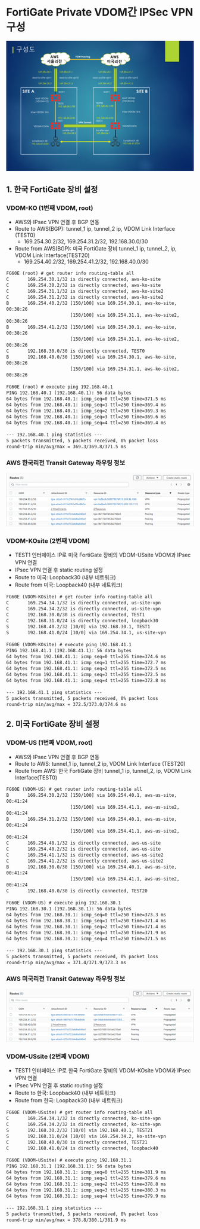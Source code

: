 # FortiGate Private VDOM간 IPSec VPN 구성
![Diagram](./fortios/diagram.png "Diagram")

## 1. 한국 FortiGate 장비 설정
### VDOM-KO (1번째 VDOM, root)
- AWS와 IPsec VPN 연결 후 BGP 연동
- Route to AWS(BGP): tunnel_1 ip, tunnel_2 ip, VDOM Link Interface (TEST0)
  - 169.254.30.2/32, 169.254.31.2/32, 192.168.30.0/30
- Route from AWS(BGP): 미국 FortiGate 장비 tunnel_1 ip, tunnel_2, ip, VDOM Link Interface(TEST20)
  - 169.254.40.2/32, 169.254.41.2/32, 192.168.40.0/30
```
FG60E (root) # get router info routing-table all
C       169.254.30.1/32 is directly connected, aws-ko-site
C       169.254.30.2/32 is directly connected, aws-ko-site
C       169.254.31.1/32 is directly connected, aws-ko-site2
C       169.254.31.2/32 is directly connected, aws-ko-site2
B       169.254.40.2/32 [150/100] via 169.254.30.1, aws-ko-site, 00:38:26
                        [150/100] via 169.254.31.1, aws-ko-site2, 00:38:26
B       169.254.41.2/32 [150/100] via 169.254.30.1, aws-ko-site, 00:38:26
                        [150/100] via 169.254.31.1, aws-ko-site2, 00:38:26
C       192.168.30.0/30 is directly connected, TEST0
B       192.168.40.0/30 [150/100] via 169.254.30.1, aws-ko-site, 00:38:26
                        [150/100] via 169.254.31.1, aws-ko-site2, 00:38:26
                        
FG60E (root) # execute ping 192.168.40.1
PING 192.168.40.1 (192.168.40.1): 56 data bytes
64 bytes from 192.168.40.1: icmp_seq=0 ttl=250 time=371.5 ms
64 bytes from 192.168.40.1: icmp_seq=1 ttl=250 time=369.4 ms
64 bytes from 192.168.40.1: icmp_seq=2 ttl=250 time=369.3 ms
64 bytes from 192.168.40.1: icmp_seq=3 ttl=250 time=369.6 ms
64 bytes from 192.168.40.1: icmp_seq=4 ttl=250 time=369.4 ms

--- 192.168.40.1 ping statistics ---
5 packets transmitted, 5 packets received, 0% packet loss
round-trip min/avg/max = 369.3/369.8/371.5 ms
```
### AWS 한국리전 Transit Gateway 라우팅 정보
![Routes](./fortios/aws-ko-tgw-routes.png "AWS-KO TGW Routing")


### VDOM-KOsite (2번째 VDOM)
- TEST1 인터페이스 IP로 미국 FortiGate 장비의 VDOM-USsite VDOM과 IPsec VPN 연결
- IPsec VPN 연결 후 static routing 설정
- Route to 미국: Loopback30 (내부 네트워크)
- Route from 미국: Loopback40 (내부 네트워크)
```
FG60E (VDOM-KOsite) # get router info routing-table all
C       169.254.34.1/32 is directly connected, us-site-vpn
C       169.254.34.2/32 is directly connected, us-site-vpn
C       192.168.30.0/30 is directly connected, TEST1
C       192.168.31.0/24 is directly connected, loopback30
S       192.168.40.2/32 [10/0] via 192.168.30.1, TEST1
S       192.168.41.0/24 [10/0] via 169.254.34.1, us-site-vpn

FG60E (VDOM-KOsite) # execute ping 192.168.41.1
PING 192.168.41.1 (192.168.41.1): 56 data bytes
64 bytes from 192.168.41.1: icmp_seq=0 ttl=255 time=374.6 ms
64 bytes from 192.168.41.1: icmp_seq=1 ttl=255 time=372.7 ms
64 bytes from 192.168.41.1: icmp_seq=2 ttl=255 time=372.5 ms
64 bytes from 192.168.41.1: icmp_seq=3 ttl=255 time=372.5 ms
64 bytes from 192.168.41.1: icmp_seq=4 ttl=255 time=372.8 ms

--- 192.168.41.1 ping statistics ---
5 packets transmitted, 5 packets received, 0% packet loss
round-trip min/avg/max = 372.5/373.0/374.6 ms
```

## 2. 미국 FortiGate 장비 설정
### VDOM-US (1번째 VDOM, root)
- AWS와 IPsec VPN 연결 후 BGP 연동
- Route to AWS: tunnel_1 ip, tunnel_2 ip, VDOM Link Interface (TEST20)
- Route from AWS: 한국 FortiGate 장비 tunnel_1 ip, tunnel_2, ip, VDOM Link Interface(TEST0)
```
FG60E (VDOM-US) # get router info routing-table all
B       169.254.30.2/32 [150/100] via 169.254.40.1, aws-us-site, 00:41:24
                        [150/100] via 169.254.41.1, aws-us-site2, 00:41:24
B       169.254.31.2/32 [150/100] via 169.254.40.1, aws-us-site, 00:41:24
                        [150/100] via 169.254.41.1, aws-us-site2, 00:41:24
C       169.254.40.1/32 is directly connected, aws-us-site
C       169.254.40.2/32 is directly connected, aws-us-site
C       169.254.41.1/32 is directly connected, aws-us-site2
C       169.254.41.2/32 is directly connected, aws-us-site2
B       192.168.30.0/30 [150/100] via 169.254.40.1, aws-us-site, 00:41:24
                        [150/100] via 169.254.41.1, aws-us-site2, 00:41:24
C       192.168.40.0/30 is directly connected, TEST20

FG60E (VDOM-US) # execute ping 192.168.30.1
PING 192.168.30.1 (192.168.30.1): 56 data bytes
64 bytes from 192.168.30.1: icmp_seq=0 ttl=250 time=373.3 ms
64 bytes from 192.168.30.1: icmp_seq=1 ttl=250 time=371.4 ms
64 bytes from 192.168.30.1: icmp_seq=2 ttl=250 time=371.4 ms
64 bytes from 192.168.30.1: icmp_seq=3 ttl=250 time=371.9 ms
64 bytes from 192.168.30.1: icmp_seq=4 ttl=250 time=371.5 ms

--- 192.168.30.1 ping statistics ---
5 packets transmitted, 5 packets received, 0% packet loss
round-trip min/avg/max = 371.4/371.9/373.3 ms
```
### AWS 미국리전 Transit Gateway 라우팅 정보
![Routes](./fortios/aws-us-tgw-routes.png "AWS-US TGW Routing")

### VDOM-USsite (2번째 VDOM)
- TEST1 인터페이스 IP로 한국 FortiGate 장비의 VDOM-KOsite VDOM과 IPsec VPN 연결
- IPsec VPN 연결 후 static routing 설정
- Route to 한국: Loopback40 (내부 네트워크)
- Route from 한국: Loopback30 (내부 네트워크)
```
FG60E (VDOM-USsite) # get router info routing-table all
C       169.254.34.1/32 is directly connected, ko-site-vpn
C       169.254.34.2/32 is directly connected, ko-site-vpn
S       192.168.30.2/32 [10/0] via 192.168.40.1, TEST21
S       192.168.31.0/24 [10/0] via 169.254.34.2, ko-site-vpn
C       192.168.40.0/30 is directly connected, TEST21
C       192.168.41.0/24 is directly connected, loopback40

FG60E (VDOM-USsite) # execute ping 192.168.31.1
PING 192.168.31.1 (192.168.31.1): 56 data bytes
64 bytes from 192.168.31.1: icmp_seq=0 ttl=255 time=381.9 ms
64 bytes from 192.168.31.1: icmp_seq=1 ttl=255 time=379.6 ms
64 bytes from 192.168.31.1: icmp_seq=2 ttl=255 time=378.8 ms
64 bytes from 192.168.31.1: icmp_seq=3 ttl=255 time=380.3 ms
64 bytes from 192.168.31.1: icmp_seq=4 ttl=255 time=379.9 ms

--- 192.168.31.1 ping statistics ---
5 packets transmitted, 5 packets received, 0% packet loss
round-trip min/avg/max = 378.8/380.1/381.9 ms
```


